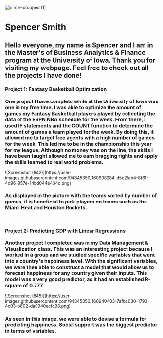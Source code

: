 ![circle-cropped (1)](https://user-images.githubusercontent.com/94345350/160931815-3a89b4dc-7af0-4349-83eb-09c89fedd366.png)

<h1> Spencer Smith </h1>
<h2> Hello everyone, my name is Spencer and I am in the Master's of Business Analytics & Finance program at the University of Iowa. Thank you for visiting my webpage. Feel free to check out all the projects I have done! </h2>
<body> 
<h3> Project 1: Fantasy Basketball Optimization
<br>
<br> One project I have completd while at the University of Iowa was one in my free time. I was able to optimize the amount of games my Fantasy Basketball players played by collecting the data of the ESPN NBA schedule for the week. From there, I used IF statements and the COUNT function to determine the amount of games a team played for the week. By doing this, it allowed me to target free agents with a high number of games for the week. This led me to be in the championship this year for my league. Although no money was on the line, the skills I have been taught allowed me to earn bragging rights and apply the skills learned to real world problems. </h3>
</body>
![Screenshot (842)](https://user-images.githubusercontent.com/94345350/160938284-d5e2fab4-8f61-4d96-957e-14bd044e434c.png)
<h3> As displayed in the picture with the teams sorted by number of games, it is beneficial to pick players on teams such as the Miami Heat and Houston Rockets. </h3>
<body>
<br>
<h3> Project 2: Predicting GDP with Linear Regressions
<br>
<br> Another project I completed was in my Data Management & Visualization class. This was an interesting project because I worked in a group and we studied specific variables that went into a country's happiness level. With the significant variables, we were then able to construct a model that would allow us to forecast happiness for any country given their inputs. This model was a very good predictor, as it had an established R-square of 0.777. </h3>
</body>
![Screenshot (845)](https://user-images.githubusercontent.com/94345350/160940403-7afbc030-1790-4c03-b802-da0940ecfd98.png)
<h3> As seen in this image, we were able to devise a formula for predicting happiness. Social support was the biggest predictor in terms of variables.
